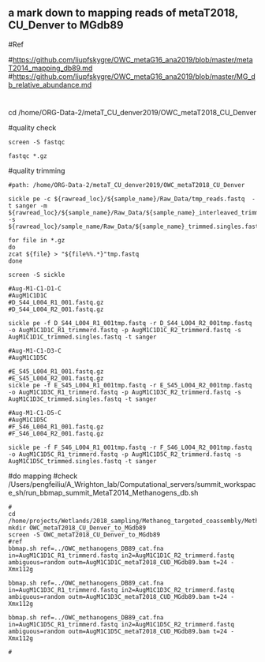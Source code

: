## a mark down to mapping reads of metaT2018, CU_Denver to MGdb89 

#Ref 

#https://github.com/liupfskygre/OWC_metaG16_ana2019/blob/master/metaT2014_mapping_db89.md
#https://github.com/liupfskygre/OWC_metaG16_ana2019/blob/master/MG_db_relative_abundance.md
#
cd /home/ORG-Data-2/metaT_CU_denver2019/OWC_metaT2018_CU_Denver

#quality check
```
screen -S fastqc

fastqc *.gz
```

#quality trimming
```
#path: /home/ORG-Data-2/metaT_CU_denver2019/OWC_metaT2018_CU_Denver

sickle pe -c ${rawread_loc}/${sample_name}/Raw_Data/tmp_reads.fastq  -t sanger -m ${rawread_loc}/${sample_name}/Raw_Data/${sample_name}_interleaved_trimmed.fastq  -s ${rawread_loc}/sample_name/Raw_Data/${sample_name}_trimmed.singles.fastq

for file in *.gz 
do 
zcat ${file} > "${file%%.*}"tmp.fastq
done

screen -S sickle

#Aug-M1-C1-D1-C
#AugM1C1D1C
#D_S44_L004_R1_001.fastq.gz
#D_S44_L004_R2_001.fastq.gz

sickle pe -f D_S44_L004_R1_001tmp.fastq -r D_S44_L004_R2_001tmp.fastq -o AugM1C1D1C_R1_trimmerd.fastq -p AugM1C1D1C_R2_trimmerd.fastq -s AugM1C1D1C_trimmed.singles.fastq -t sanger 
 
#Aug-M1-C1-D3-C
#AugM1C1D5C

#E_S45_L004_R1_001.fastq.gz
#E_S45_L004_R2_001.fastq.gz
sickle pe -f E_S45_L004_R1_001tmp.fastq -r E_S45_L004_R2_001tmp.fastq -o AugM1C1D3C_R1_trimmerd.fastq -p AugM1C1D3C_R2_trimmerd.fastq -s AugM1C1D3C_trimmed.singles.fastq -t sanger 

#Aug-M1-C1-D5-C
#AugM1C1D5C
#F_S46_L004_R1_001.fastq.gz
#F_S46_L004_R2_001.fastq.gz

sickle pe -f F_S46_L004_R1_001tmp.fastq -r F_S46_L004_R2_001tmp.fastq -o AugM1C1D5C_R1_trimmerd.fastq -p AugM1C1D5C_R2_trimmerd.fastq -s AugM1C1D5C_trimmed.singles.fastq -t sanger 
```

#do mapping
#check /Users/pengfeiliu/A_Wrighton_lab/Computational_servers/summit_workspace_sh/run_bbmap_summit_MetaT2014_Methanogens_db.sh
```
#
cd /home/projects/Wetlands/2018_sampling/Methanog_targeted_coassembly/Methanogens_final_dRep_clean_db
mkdir OWC_metaT2018_CU_Denver_to_MGdb89
screen -S OWC_metaT2018_CU_Denver_to_MGdb89
#ref
bbmap.sh ref=../OWC_methanogens_DB89_cat.fna in=AugM1C1D1C_R1_trimmerd.fastq in2=AugM1C1D1C_R2_trimmerd.fastq ambiguous=random outm=AugM1C1D1C_metaT2018_CUD_MGdb89.bam t=24 -Xmx112g

bbmap.sh ref=../OWC_methanogens_DB89_cat.fna in=AugM1C1D3C_R1_trimmerd.fastq in2=AugM1C1D3C_R2_trimmerd.fastq ambiguous=random outm=AugM1C1D3C_metaT2018_CUD_MGdb89.bam t=24 -Xmx112g

bbmap.sh ref=../OWC_methanogens_DB89_cat.fna in=AugM1C1D5C_R1_trimmerd.fastq in2=AugM1C1D5C_R2_trimmerd.fastq ambiguous=random outm=AugM1C1D5C_metaT2018_CUD_MGdb89.bam t=24 -Xmx112g

#

```
